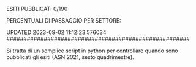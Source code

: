 ESITI PUBBLICATI 0/190 

PERCENTUALI DI PASSAGGIO PER SETTORE:

UPDATED 2023-09-02 11:12:23.576034
###################################################### 

Si tratta di un semplice script in python per controllare quando sono pubblicati gli esiti (ASN 2021, sesto quadrimestre).

